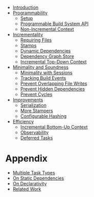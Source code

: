 - [Introduction]()
- [Programmability]()
  - [Setup](./1_programmability/0_setup/index.md)
  - [Programmable Build System API](./1_programmability/1_api/index.md)
  - [Non-Incremental Context](./1_programmability/2_non_incremental/index.md)
- [Incrementality](./2_incrementality/index.md)
  - [Requiring Files](./2_incrementality/1_require_file/index.md)
  - [Stamps](./2_incrementality/2_stamp/index.md)
  - [Dynamic Dependencies](./2_incrementality/3_dependency/index.md)
  - [Dependency Graph Store](./2_incrementality/4_store/index.md)
  - [Incremental Top-Down Context](./2_incrementality/5_context/index.md)
- [Minimality and Soundness](./3_min_sound/index.md)
  - [Minimality with Sessions](./3_min_sound/1_session/index.md)
  - [Tracking Build Events](./3_min_sound/2_tracker/index.md)
  - [Prevent Overlapping File Writes]()
  - [Prevent Hidden Dependencies]()
  - [Prevent Cycles]()
- [Improvements]()
  - [Serialization]()
  - [More Stampers]()
  - [Configurable Hashing]()
- [Efficiency]()
  - [Incremental Bottom-Up Context]()
  - [Observability]()
  - [Deferred Tasks]()

# Appendix

- [Multiple Task Types]()
- [On Static Dependencies]()
- [On Declarativity]()
- [Related Work]()
